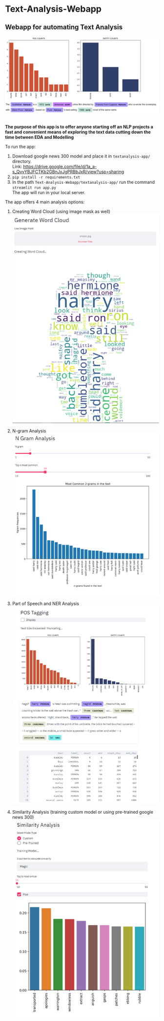 # Text-Analysis-Webapp
## Webapp for automating Text Analysis
![disp](https://github.com/Arpan-Mishra/Text-Analysis-Webapp/blob/main/textanalysis-app/display.png)<br><br>

<b> The purpose of this app is to offer anyone starting off an NLP projects a fast and convenient means of exploring the text data cutting down the time between EDA and Modelling</b><br>

To run the app:
1. Download google news 300 model and place it in `textanalysis-app/` directory.<br>Link: https://drive.google.com/file/d/1a_a-s_QvvYBJFCTKb2GBnJxJgPRBbJxR/view?usp=sharing
2. `pip install -r requirements.txt`
3. In the path `Text-Analysis-Webapp/textanalysis-app/` run the command `streamlit run app.py` <br>
The app will run in your local server.<br>

The app offers 4 main analysis options:<br>
1. Creating Word Cloud (using image mask as well)<br>
![img](https://github.com/Arpan-Mishra/Text-Analysis-Webapp/blob/main/images/snape-cloud.png)

2. N-gram Analysis<br>
![img](https://github.com/Arpan-Mishra/Text-Analysis-Webapp/blob/main/images/ng.png)

3. Part of Speech and NER Analysis<br>
![img](https://github.com/Arpan-Mishra/Text-Analysis-Webapp/blob/main/images/pos.png)     ![img](https://github.com/Arpan-Mishra/Text-Analysis-Webapp/blob/main/images/ner.png)

4. Similarity Analysis (training custom model or using pre-trained google news 300)<br>
![img](https://github.com/Arpan-Mishra/Text-Analysis-Webapp/blob/main/images/sa.png)

